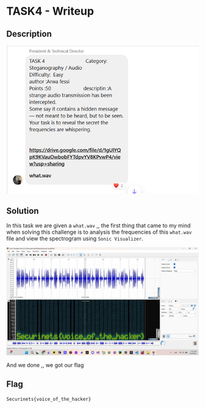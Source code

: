 # TASK4 - Writeup

## Description

![Alt text](img/1.png)

## Solution

In this task we are given a `what.wav` ,, the first thing that came to my mind when solving this challenge is to analysis the frequencies of this `what.wav` file and view the spectrogram using `Sonic Visualizer`.

![Alt text](img/2.png)

And we done ,, we got our flag

## Flag

```
Securinets{voice_of_the_hacker}
```
